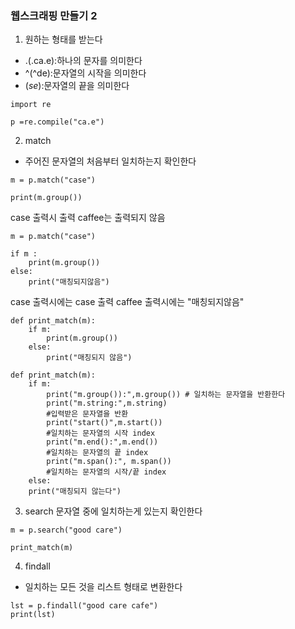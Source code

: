 ### 웹스크래핑 만들기 2

1. 원하는 형태를 받는다 
- .(.ca.e):하나의 문자를 의미한다
- ^(^de):문자열의 시작을 의미한다
- $(se$):문자열의 끝을 의미한다
```
import re

p =re.compile("ca.e")
```

2. match 
- 주어진 문자열의 처음부터 일치하는지 확인한다
```
m = p.match("case")

print(m.group())
```
case 출력시 출력
caffee는 출력되지 않음


```
m = p.match("case")  

if m :
    print(m.group())
else:
    print("매칭되지않음")
```
case 출력시에는 case 출력
caffee 출력시에는 "매칭되지않음"

```
def print_match(m):
    if m:
        print(m.group())
    else:
        print("매칭되지 않음")

```

```
def print_match(m):
    if m:
        print("m.group()):",m.group()) # 일치하는 문자열을 반환한다
        print("m.string:",m.string)
        #입력받은 문자열을 반환
        print("start()",m.start())
        #일치하는 문자열의 시작 index
        print("m.end():",m.end())
        #일치하는 문자열의 끝 index
        print("m.span():", m.span())
        #일치하는 문자열의 시작/끝 index
    else:
    print("매칭되지 않는다")

```

3. search
문자열 중에 일치하는게 있는지 확인한다
```
m = p.search("good care")

print_match(m)
```

4. findall
- 일치하는 모든 것을 리스트 형태로 변환한다
```
lst = p.findall("good care cafe")
print(lst)
```


        